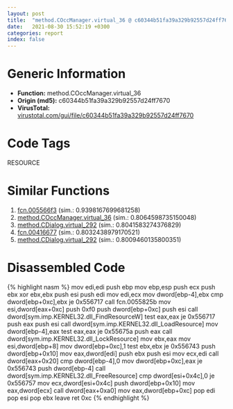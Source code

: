 ```yaml
---
layout: post
title:  "method.COccManager.virtual_36 @ c60344b51fa39a329b92557d24ff7670"
date:   2021-08-30 15:52:19 +0300
categories: report
index: false
---
```


# Generic Information
- **Function:** method.COccManager.virtual\_36
- **Origin (md5):** c60344b51fa39a329b92557d24ff7670
- **VirusTotal:** [virustotal.com/gui/file/c60344b51fa39a329b92557d24ff7670][virustotal_ref]

# Code Tags
<span class="tag" id="RESOURCE">RESOURCE</span>


# Similar Functions

1. [fcn.005566f3][similar_1_ref] (sim.: 0.9398167699681258)
2. [method.COccManager.virtual\_36][similar_2_ref] (sim.: 0.8064598735150048)
3. [method.CDialog.virtual\_292][similar_3_ref] (sim.: 0.8041583274376829)
4. [fcn.00416677][similar_4_ref] (sim.: 0.8032438979170521)
5. [method.CDialog.virtual\_292][similar_5_ref] (sim.: 0.8009460135800351)


# Disassembled Code

{% highlight nasm %}
mov edi,edi
push ebp
mov ebp,esp
push ecx
push ebx
xor ebx,ebx
push esi
push edi
mov edi,ecx
mov dword[ebp-4],ebx
cmp dword[ebp+0xc],ebx
je 0x556717
call fcn.0055825b
mov esi,dword[eax+0xc]
push 0xf0
push dword[ebp+0xc]
push esi
call dword[sym.imp.KERNEL32.dll_FindResourceW]
test eax,eax
je 0x556717
push eax
push esi
call dword[sym.imp.KERNEL32.dll_LoadResource]
mov dword[ebp-4],eax
test eax,eax
je 0x55675a
push eax
call dword[sym.imp.KERNEL32.dll_LockResource]
mov ebx,eax
mov esi,dword[ebp+8]
mov dword[ebp+0xc],1
test ebx,ebx
je 0x556743
push dword[ebp+0x10]
mov eax,dword[edi]
push ebx
push esi
mov ecx,edi
call dword[eax+0x20]
cmp dword[ebp-4],0
mov dword[ebp+0xc],eax
je 0x556743
push dword[ebp-4]
call dword[sym.imp.KERNEL32.dll_FreeResource]
cmp dword[esi+0x4c],0
je 0x556757
mov ecx,dword[esi+0x4c]
push dword[ebp+0x10]
mov eax,dword[ecx]
call dword[eax+0xa0]
mov eax,dword[ebp+0xc]
pop edi
pop esi
pop ebx
leave 
ret 0xc
{% endhighlight %}


[similar_1_ref]: /report/fcn.005566f3@14b20b07906a36e23f2230c8042160f2
[similar_2_ref]: /report/method.COccManager.virtual_36@a1c6b07868a0eea8f4ee5a872aa71909
[similar_3_ref]: /report/method.CDialog.virtual_292@c60344b51fa39a329b92557d24ff7670
[similar_4_ref]: /report/fcn.00416677@9c2b894b84f59672d8be2e984066f76f
[similar_5_ref]: /report/method.CDialog.virtual_292@14b20b07906a36e23f2230c8042160f2
[virustotal_ref]: https://www.virustotal.com/gui/file/c60344b51fa39a329b92557d24ff7670